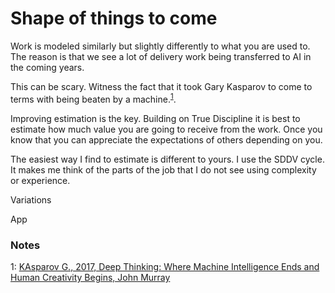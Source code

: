 # Shape of things to come

Work is modeled similarly but slightly differently to what you are used to. The reason is that we see a lot of delivery work being transferred to AI in the coming years.

This can be scary. Witness the fact that it took Gary Kasparov to come to terms with being beaten by a machine.<sup>[1](#myfootnote1)</sup>.

Improving estimation is the key. Building on True Discipline it is best to estimate how much value you are going to receive from the work. Once you know that you can appreciate the expectations of others depending on you.

The easiest way I find to estimate is different to yours. I use the SDDV cycle. It makes me think of the parts of the job that I do not see using complexity or experience.

Variations

App

### Notes

<a name="myfootnote1">1</a>: <a href="https://www.amazon.co.uk/Deep-Thinking-Machine-Intelligence-Creativity-ebook/dp/B01M1GEJJK/ref=sr_1_1?ie=UTF8&qid=1549996758&sr=8-1&keywords=gary+kasparov" target="_blank">KAsparov G., 2017, Deep Thinking: Where Machine Intelligence Ends and Human Creativity Begins, John Murray </a>